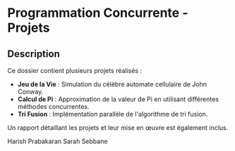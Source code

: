 # Programmation Concurrente - Projets

## Description 
Ce dossier contient plusieurs projets réalisés :
- **Jeu de la Vie** : Simulation du célèbre automate cellulaire de John Conway.
- **Calcul de Pi** : Approximation de la valeur de Pi en utilisant différentes méthodes concurrentes.
- **Tri Fusion** : Implémentation parallèle de l'algorithme de tri fusion.

Un rapport détaillant les projets et leur mise en œuvre est également inclus.

Harish Prabakaran
Sarah Sebbane